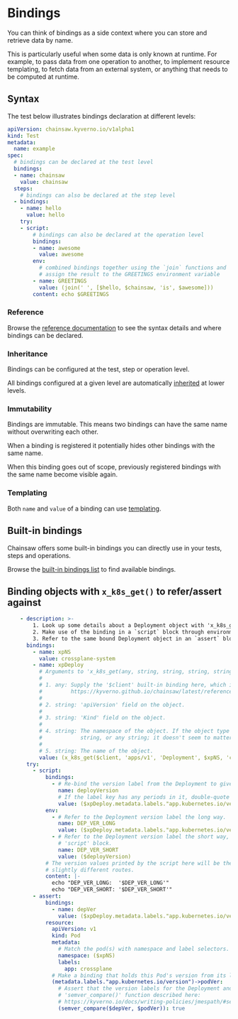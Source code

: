 # Bindings

You can think of bindings as a side context where you can store and retrieve data by name.

This is particularly useful when some data is only known at runtime.
For example, to pass data from one operation to another, to implement resource templating, to fetch data from an external system, or anything that needs to be computed at runtime.

## Syntax

The test below illustrates bindings declaration at different levels:

```yaml
apiVersion: chainsaw.kyverno.io/v1alpha1
kind: Test
metadata:
  name: example
spec:
  # bindings can be declared at the test level
  bindings:
  - name: chainsaw
    value: chainsaw
  steps:
    # bindings can also be declared at the step level
  - bindings:
    - name: hello
      value: hello
    try:
    - script:
        # bindings can also be declared at the operation level
        bindings:
        - name: awesome
          value: awesome
        env:
          # combined bindings together using the `join` functions and
          # assign the result to the GREETINGS environment variable
        - name: GREETINGS
          value: (join(' ', [$hello, $chainsaw, 'is', $awesome]))
        content: echo $GREETINGS
```

### Reference

Browse the [reference documentation](../reference/apis/chainsaw.v1alpha1.md#chainsaw-kyverno-io-v1alpha1-Binding) to see the syntax details and where bindings can be declared.

### Inheritance

Bindings can be configured at the test, step or operation level.

All bindings configured at a given level are automatically [inherited](./inheritance.md) at lower levels.

### Immutability

Bindings are immutable. This means two bindings can have the same name without overwriting each other.

When a binding is registered it potentially hides other bindings with the same name.

When this binding goes out of scope, previously registered bindings with the same name become visible again.

### Templating

Both `name` and `value` of a binding can use [templating](./templating.md).

## Built-in bindings

Chainsaw offers some built-in bindings you can directly use in your tests, steps and operations.

Browse the [built-in bindings list](../reference/builtins.md) to find available bindings.

## Binding objects with `x_k8s_get()` to refer/assert against

```yaml
    - description: >-
        1. Look up some details about a Deployment object with 'x_k8s_get(...)', and store them in a binding.
        2. Make use of the binding in a `script` block through environment variables.
        3. Refer to the same bound Deployment object in an `assert` block.
      bindings:
        - name: xpNS
          value: crossplane-system
        - name: xpDeploy
          # Arguments to 'x_k8s_get(any, string, string, string, string)':
          #
          # 1. any: Supply the '$client' built-in binding here, which is needed to connect to the cluster:
          #         https://kyverno.github.io/chainsaw/latest/reference/builtins/
          #
          # 2. string: 'apiVersion' field on the object.
          #
          # 3. string: 'Kind' field on the object.
          #
          # 4. string: The namespace of the object. If the object type is not namespaced, this field can be an empty
          #            string, or any string; it doesn't seem to matter.
          #
          # 5. string: The name of the object.
          value: (x_k8s_get($client, 'apps/v1', 'Deployment', $xpNS, 'crossplane'))
      try:
        - script:
            bindings:
              - # Re-bind the version label from the Deployment to give us a more succinct name to refer to.
                name: deployVersion
                # If the label key has any periods in it, double-quote the whole key.
                value: ($xpDeploy.metadata.labels."app.kubernetes.io/version")
            env:
              - # Refer to the Deployment version label the long way.
                name: DEP_VER_LONG
                value: ($xpDeploy.metadata.labels."app.kubernetes.io/version")
              - # Refer to the Deployment version label the short way, through the additional binding scoped to this
                # 'script' block.
                name: DEP_VER_SHORT
                value: ($deployVersion)
            # The version values printed by the script here will be the same, even though they were derived through
            # slightly different routes.
            content: |-
              echo "DEP_VER_LONG:  '$DEP_VER_LONG'"
              echo "DEP_VER_SHORT: '$DEP_VER_SHORT'"
        - assert:
            bindings:
              - name: depVer
                value: ($xpDeploy.metadata.labels."app.kubernetes.io/version")
            resource:
              apiVersion: v1
              kind: Pod
              metadata:
                # Match the pod(s) with namespace and label selectors.
                namespace: ($xpNS)
                labels:
                  app: crossplane
              # Make a binding that holds this Pod's version from its label.
              (metadata.labels."app.kubernetes.io/version")->podVer:
                # Assert that the version labels for the Deployment and this Pod equal each other, using the
                # 'semver_compare()' function described here:
                # https://kyverno.io/docs/writing-policies/jmespath/#semver_compare
                (semver_compare($depVer, $podVer)): true
```
